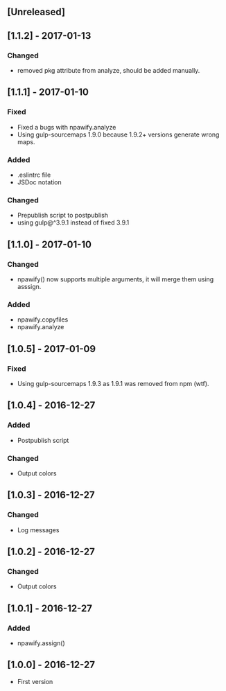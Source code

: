 ## [Unreleased]

## [1.1.2] - 2017-01-13
### Changed
- removed pkg attribute from analyze, should be added manually.

## [1.1.1] - 2017-01-10
### Fixed
- Fixed a bugs with npawify.analyze
- Using gulp-sourcemaps 1.9.0 because 1.9.2+ versions generate wrong maps.

### Added
- .eslintrc file
- JSDoc notation

### Changed
- Prepublish script to postpublish
- using gulp@^3.9.1 instead of fixed 3.9.1

## [1.1.0] - 2017-01-10
### Changed
- npawify() now supports multiple arguments, it will merge them using asssign.

### Added
- npawify.copyfiles
- npawify.analyze

## [1.0.5] - 2017-01-09
### Fixed
- Using gulp-sourcemaps 1.9.3 as 1.9.1 was removed from npm (wtf).

## [1.0.4] - 2016-12-27
### Added
- Postpublish script

### Changed
- Output colors

## [1.0.3] - 2016-12-27
### Changed
- Log messages

## [1.0.2] - 2016-12-27
### Changed
- Output colors

## [1.0.1] - 2016-12-27
### Added
- npawify.assign()

## [1.0.0] - 2016-12-27
- First version
